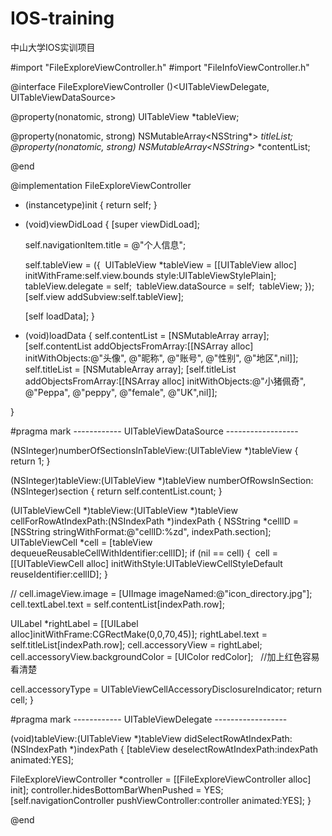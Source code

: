 # IOS-training
中山大学IOS实训项目


#import "FileExploreViewController.h"
#import "FileInfoViewController.h"

@interface FileExploreViewController ()<UITableViewDelegate, UITableViewDataSource>

@property(nonatomic, strong) UITableView *tableView;

@property(nonatomic, strong) NSMutableArray<NSString*> *titleList;
@property(nonatomic, strong) NSMutableArray<NSString*> *contentList;

@end

@implementation FileExploreViewController

- (instancetype)init {
    return self;
}

- (void)viewDidLoad {
    [super viewDidLoad];
    
    self.navigationItem.title = @"个人信息";
    
    self.tableView = ({
    ​    UITableView *tableView = [[UITableView alloc] initWithFrame:self.view.bounds style:UITableViewStylePlain];
    ​    tableView.delegate = self;
    ​    tableView.dataSource = self;
    ​    tableView;
    });
    [self.view addSubview:self.tableView];
    
    [self loadData];
}

- (void)loadData {
    self.contentList = [NSMutableArray array];
    [self.contentList addObjectsFromArray:[[NSArray alloc] initWithObjects:@"头像", @"昵称", @"账号", @"性别", @"地区",nil]];
    self.titleList = [NSMutableArray array];
    [self.titleList addObjectsFromArray:[[NSArray alloc] initWithObjects:@"小猪佩奇", @"Peppa", @"peppy", @"female", @"UK",nil]];

}

#pragma mark ------------ UITableViewDataSource ------------------

(NSInteger)numberOfSectionsInTableView:(UITableView *)tableView {
return 1;
}

(NSInteger)tableView:(UITableView *)tableView numberOfRowsInSection:(NSInteger)section {
return self.contentList.count;
}

(UITableViewCell *)tableView:(UITableView *)tableView cellForRowAtIndexPath:(NSIndexPath *)indexPath {
NSString *cellID = [NSString stringWithFormat:@"cellID:%zd", indexPath.section];
UITableViewCell *cell = [tableView dequeueReusableCellWithIdentifier:cellID];
if (nil == cell) {
​    cell = [[UITableViewCell alloc] initWithStyle:UITableViewCellStyleDefault reuseIdentifier:cellID];
}


//        cell.imageView.image = [UIImage imageNamed:@"icon_directory.jpg"];
cell.textLabel.text = self.contentList[indexPath.row];

UILabel *rightLabel = [[UILabel alloc]initWithFrame:CGRectMake(0,0,70,45)];
rightLabel.text = self.titleList[indexPath.row];
cell.accessoryView = rightLabel;
cell.accessoryView.backgroundColor = [UIColor redColor];   //加上红色容易看清楚

cell.accessoryType = UITableViewCellAccessoryDisclosureIndicator;
return cell;
}

#pragma mark ------------ UITableViewDelegate ------------------

(void)tableView:(UITableView *)tableView didSelectRowAtIndexPath:(NSIndexPath *)indexPath {
[tableView deselectRowAtIndexPath:indexPath animated:YES];

FileExploreViewController *controller = [[FileExploreViewController alloc] init];
controller.hidesBottomBarWhenPushed = YES;
[self.navigationController pushViewController:controller animated:YES];
}


@end
